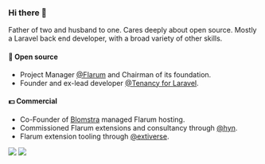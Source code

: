 ### Hi there 👋

Father of two and husband to one. Cares deeply about open source.
Mostly a Laravel back end developer, with a broad variety of other skills.

#### 🌲 Open source

- Project Manager [@Flarum](https://github.com/flarum) and Chairman of its foundation.
- Founder and ex-lead developer [@Tenancy for Laravel](https://github.com/tenancy).

#### 💵 Commercial

- Co-Founder of [Blomstra](https://blomstra.net) managed Flarum hosting.
- Commissioned Flarum extensions and consultancy through [@hyn](https://hyn.me).
- Flarum extension tooling through [@extiverse](https://extiverse.com).

![](https://github-readme-stats.vercel.app/api?username=luceos&show_icons=true&theme=radical)
![](https://github-profile-trophy.vercel.app/?username=luceos)
